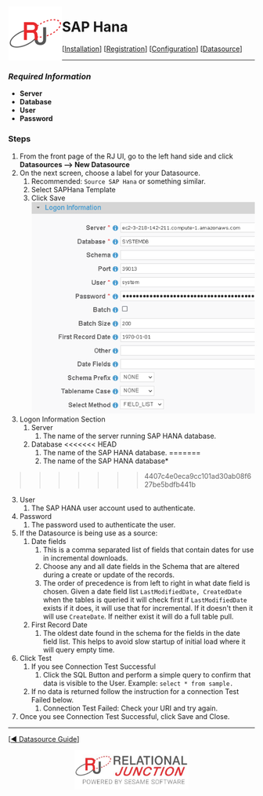  <a href="http://www.sesamesoftware.com"><img align=left src="../images/RJOrbit110x110.png"></img></a>

[comment]: # (Change Heading to reflect Datasource)

#  SAP Hana

[comment]: # (Leave Nav BAR untouched)

[[Installation](../guides/installguide.md)] [[Registration](../guides/RegistrationGuide.md)] [[Configuration](../guides/configurationGuide.md)] [[Datasource](../guides/DatasourceGuide.md)]

---

[comment]: # (Leave Or Alter Required info as needed)

### *Required Information*

* **Server**
* **Database**
* **User**
* **Password**

### Steps

[comment]: # (step 1 is common to all Datasources)
[comment]: # (Step 2.1and 2.2 should be adjusted for Data Source specific)
[comment]: # (Step 3 should be Image of the datasource you can add the screenshot to the images folder or create a placeholder like {image of datasource screen})
[comment]: # (adjust step 4 and below as needed)

1. From the front page of the RJ UI, go to the left hand side and click **Datasources --> New Datasource**
2. On the next screen, choose a label for your Datasource.
   1. Recommended: ``Source SAP Hana`` or something similar.
   2. Select SAPHana Template
   3. Click Save
   ![SAPHana Datasource](../images/saphana.png)
3. Logon Information Section
   1. Server
      1. The name of the server running SAP HANA database.
   2. Database
<<<<<<< HEAD
      1. The name of the SAP HANA database.
=======
      1. The name of the SAP HANA database*
>>>>>>> 4407c4e0eca9cc101ad30ab08f627be5bdfb441b
   3. User
      1. The SAP HANA user account used to authenticate.
   4. Password
      1. The password used to authenticate the user.
4. If the Datasource is being use as a source:
      1. Date fields
         1. This is a comma separated list of fields that contain dates for use in incremental downloads.
         2. Choose any and all date fields in the Schema that are altered during a create or update of the records.
         3. The order of precedence is from left to right in what date field is chosen. Given a date field list `LastModifiedDate, CreatedDate` when the tables is queried it will check first if `LastModifiedDate` exists if it does, it will use that for incremental. If it doesn't then it will use `CreateDate`. If neither exist it will do a full table pull.
      2. First Record Date
         1. The oldest date found in the schema for the fields in the date field list. This helps to avoid slow startup of initial load where it will query empty time.
5. Click Test
   1. If you see Connection Test Successful
      1. Click the SQL Button and perform a simple query to confirm that data is visible to the User. Example: ``select * from sample.``
   2. If no data is returned follow the instruction for a connection Test Failed below.
      1. Connection Test Failed: Check your URI and try again.
6. Once you see Connection Test Successful, click Save and Close.

---

[[&#9664; Datasource Guide](../guides/DatasourceGuide.md)]

<p align="center" >  <a href="http://www.sesamesoftware.com"><img align=center src="../images/poweredBy.png" height="80px"></img></a> </p>
